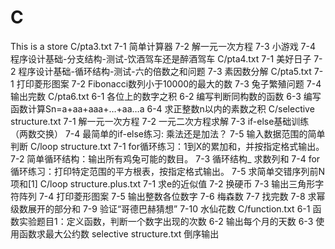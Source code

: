 # C
This is a store
C/pta3.txt
7-1 简单计算器
7-2 解一元一次方程
7-3 小游戏
7-4 程序设计基础-分支结构-测试-饮酒驾车还是醉酒驾车
C/pta4.txt
7-1 美好日子
7-2 程序设计基础-循环结构-测试-六的倍数之和问题
7-3 素因数分解
C/pta5.txt
7-1 打印菱形图案
7-2 Fibonacci数列小于10000的最大的数
7-3 兔子繁殖问题
7-4 输出完数
C/pta6.txt
6-1 各位上的数字之积
6-2 编写判断同构数的函数
6-3 编写函数计算Sn=a+aa+aaa+…+aa…a
6-4 求正整数n以内的素数之积
C/selective structure.txt
7-1 解一元一次方程
7-2 一元二次方程求解
7-3 if-else基础训练（两数交换）
7-4 最简单的if-else练习: 乘法还是加法？
7-5 输入数据范围的简单判断
C/loop structure.txt
7-1 for循环练习：1到X的累加和，并按指定格式输出。
7-2 简单循环结构：输出所有鸡兔可能的数目。
7-3 循环结构_ 求数列和
7-4 for循环练习：打印特定范围的平方根表，按指定格式输出。
7-5 求简单交错序列前N项和[1]
C/loop structure.plus.txt
7-1 求e的近似值
7-2 换硬币
7-3 输出三角形字符阵列
7-4 打印菱形图案
7-5 输出整数各位数字
7-6 梅森数
7-7 找完数
7-8 求幂级数展开的部分和
7-9 验证“哥德巴赫猜想”
7-10 水仙花数
C/function.txt
6-1 函数实验题目1：定义函数，判断一个数字出现的次数
6-2 输出每个月的天数
6-3 使用函数求最大公约数
selective structure.txt
倒序输出
